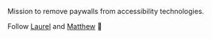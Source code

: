 Mission to remove paywalls from accessibility technologies.

Follow [Laurel](https://twitter.com/LaurelYounisDev) and [Matthew](https://twitter.com/matthew_codes) 🌈 
